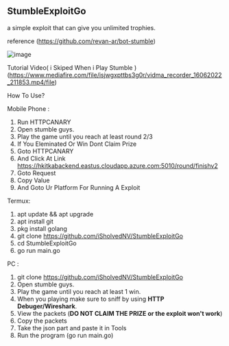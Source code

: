 ## StumbleExploitGo
a simple exploit that can give you unlimited trophies.

reference (https://github.com/revan-ar/bot-stumble)

![image](https://cdn.discordapp.com/attachments/961293295886147675/986579408800321556/Screenshot_1.png)

Tutorial Video( i Skiped When i Play Stumble )(https://www.mediafire.com/file/isjwgxpttbs3g0r/vidma_recorder_16062022_211853.mp4/file)

How To Use? 

Mobile Phone :

1. Run HTTPCANARY
2. Open stumble guys.
3. Play the game until you reach at least round 2/3
4. If You Eleminated Or Win Dont Claim Prize
5. Goto HTTPCANARY 
6. And Click At Link https://hkitkabackend.eastus.cloudapp.azure.com:5010/round/finishv2
7. Goto Request 
8. Copy Value
9. And Goto Ur Platform For Running A Exploit

Termux:

1. apt update && apt upgrade
2. apt install git
3. pkg install golang
4. git clone https://github.com/iSholvedNV/StumbleExploitGo
5. cd StumbleExploitGo
6. go run main.go

PC : 
1. git clone https://github.com/iSholvedNV/StumbleExploitGo
2. Open stumble guys.
3. Play the game until you reach at least 1 win.
4. When you playing make sure to sniff by using **HTTP Debuger/Wireshark**.
5. View the packets (**DO NOT CLAIM THE PRIZE or the exploit won't work**)
6. Copy the packets
7. Take the json part and paste it in Tools
8. Run the program (go run main.go)

